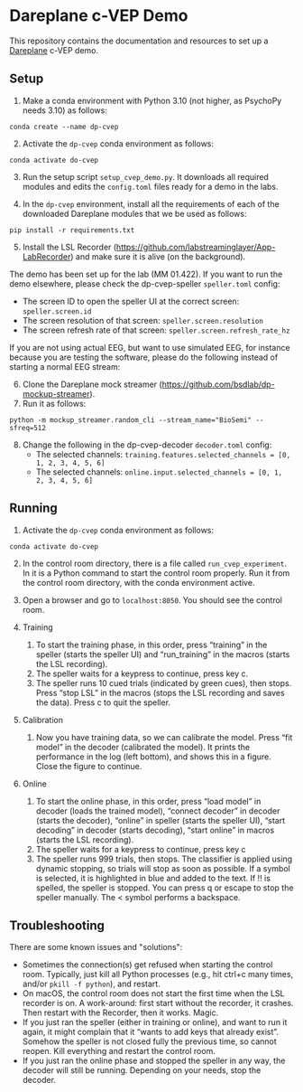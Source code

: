 # Dareplane c-VEP Demo

This repository contains the documentation and resources to set up a [Dareplane](https://github.com/bsdlab/Dareplane) c-VEP demo. 

## Setup

1. Make a conda environment with Python 3.10 (not higher, as PsychoPy needs 3.10) as follows:

```conda create --name dp-cvep```

2. Activate the `dp-cvep` conda environment as follows:

```conda activate do-cvep```

3. Run the setup script `setup_cvep_demo.py`. It downloads all required modules and edits the `config.toml` files ready for a demo in the labs. 

4. In the `dp-cvep` environment, install all the requirements of each of the downloaded Dareplane modules that we be used as follows:

```pip install -r requirements.txt```

5. Install the LSL Recorder (https://github.com/labstreaminglayer/App-LabRecorder) and make sure it is alive (on the background).

The demo has been set up for the lab (MM 01.422). If you want to run the demo elsewhere, please check the dp-cvep-speller `speller.toml` config:
  - The screen ID to open the speller UI at the correct screen: `speller.screen.id`
  - The screen resolution of that screen: `speller.screen.resolution`
  - The screen refresh rate of that screen: `speller.screen.refresh_rate_hz`

If you are not using actual EEG, but want to use simulated EEG, for instance because you are testing the software, please do the following instead of starting a normal EEG stream:

6. Clone the Dareplane mock streamer (https://github.com/bsdlab/dp-mockup-streamer). 
7. Run it as follows:

```python -m mockup_streamer.random_cli --stream_name="BioSemi" --sfreq=512```

8. Change the following in the dp-cvep-decoder `decoder.toml` config:
   - The selected channels: `training.features.selected_channels = [0, 1, 2, 3, 4, 5, 6]`
   - The selected channels: `online.input.selected_channels = [0, 1, 2, 3, 4, 5, 6]`

## Running

1. Activate the `dp-cvep` conda environment as follows:

```conda activate do-cvep```

2. In the control room directory, there is a file called `run_cvep_experiment`. In it is a Python command to start the control room properly. Run it from the control room directory, with the conda environment active. 

3. Open a browser and go to `localhost:8050`. You should see the control room.

4. Training 
   1. To start the training phase, in this order, press “training” in the speller (starts the speller UI) and “run_training” in the macros (starts the LSL recording). 
   2. The speller waits for a keypress to continue, press key c.
   3. The speller runs 10 cued trials (indicated by green cues), then stops. Press “stop LSL” in the macros (stops the LSL recording and saves the data). Press c to quit the speller.

5. Calibration
   1. Now you have training data, so we can calibrate the model. Press “fit model” in the decoder (calibrated the model). It prints the performance in the log (left bottom), and shows this in a figure. Close the figure to continue. 
 
6. Online
   1. To start the online phase, in this order, press “load model” in decoder (loads the trained model), “connect decoder” in decoder (starts the decoder), “online” in speller (starts the speller UI), “start decoding” in decoder (starts decoding), “start online” in macros (starts the LSL recording). 
   2. The speller waits for a keypress to continue, press key c 
   3. The speller runs 999 trials, then stops. The classifier is applied using dynamic stopping, so trials will stop as soon as possible. If a symbol is selected, it is highlighted in blue and added to the text. If !! is spelled, the speller is stopped. You can press q or escape to stop the speller manually. The < symbol performs a backspace.

## Troubleshooting
There are some known issues and "solutions":
- Sometimes the connection(s) get refused when starting the control room. Typically, just kill all Python processes (e.g., hit ctrl+c many times, and/or `pkill -f python`), and restart.
- On macOS, the control room does not start the first time when the LSL recorder is on. A work-around: first start without the recorder, it crashes. Then restart with the Recorder, then it works. Magic.
- If you just ran the speller (either in training or online), and want to run it again, it might complain that it “wants to add keys that already exist”. Somehow the speller is not closed fully the previous time, so cannot reopen. Kill everything and restart the control room. 
- If you just ran the online phase and stopped the speller in any way, the decoder will still be running. Depending on your needs, stop the decoder.
